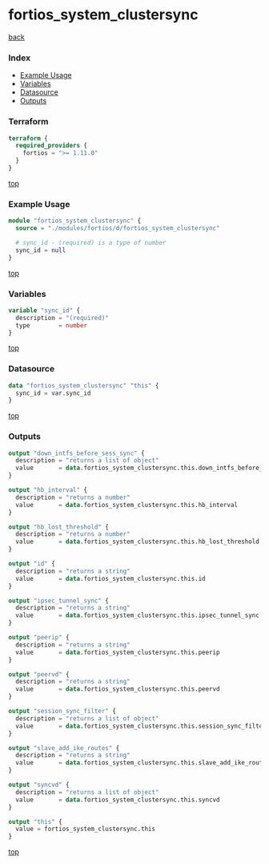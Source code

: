 # fortios_system_clustersync

[back](../fortios.md)

### Index

- [Example Usage](#example-usage)
- [Variables](#variables)
- [Datasource](#datasource)
- [Outputs](#outputs)

### Terraform

```terraform
terraform {
  required_providers {
    fortios = ">= 1.11.0"
  }
}
```

[top](#index)

### Example Usage

```terraform
module "fortios_system_clustersync" {
  source = "./modules/fortios/d/fortios_system_clustersync"

  # sync_id - (required) is a type of number
  sync_id = null
}
```

[top](#index)

### Variables

```terraform
variable "sync_id" {
  description = "(required)"
  type        = number
}
```

[top](#index)

### Datasource

```terraform
data "fortios_system_clustersync" "this" {
  sync_id = var.sync_id
}
```

[top](#index)

### Outputs

```terraform
output "down_intfs_before_sess_sync" {
  description = "returns a list of object"
  value       = data.fortios_system_clustersync.this.down_intfs_before_sess_sync
}

output "hb_interval" {
  description = "returns a number"
  value       = data.fortios_system_clustersync.this.hb_interval
}

output "hb_lost_threshold" {
  description = "returns a number"
  value       = data.fortios_system_clustersync.this.hb_lost_threshold
}

output "id" {
  description = "returns a string"
  value       = data.fortios_system_clustersync.this.id
}

output "ipsec_tunnel_sync" {
  description = "returns a string"
  value       = data.fortios_system_clustersync.this.ipsec_tunnel_sync
}

output "peerip" {
  description = "returns a string"
  value       = data.fortios_system_clustersync.this.peerip
}

output "peervd" {
  description = "returns a string"
  value       = data.fortios_system_clustersync.this.peervd
}

output "session_sync_filter" {
  description = "returns a list of object"
  value       = data.fortios_system_clustersync.this.session_sync_filter
}

output "slave_add_ike_routes" {
  description = "returns a string"
  value       = data.fortios_system_clustersync.this.slave_add_ike_routes
}

output "syncvd" {
  description = "returns a list of object"
  value       = data.fortios_system_clustersync.this.syncvd
}

output "this" {
  value = fortios_system_clustersync.this
}
```

[top](#index)